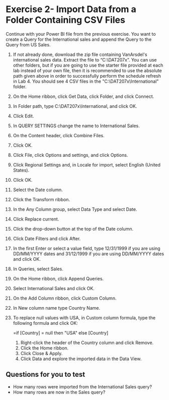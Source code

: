 # Exercise 2- Import Data from a Folder Containing CSV Files

Continue with your Power BI file from the previous exercise. You want to create a Query for the International sales and append the Query to the Query from US Sales.

1. If not already done, download the zip file containing VanArsdel's international sales data. Extract the file to “C:\DAT207x”. You can use other folders, but if you are going to use the starter file provided at each lab instead of your own file, then it is recommended to use the absolute path given above in order to successfully perform the schedule refresh in Lab 4. You should see 4 CSV files in the "C:\DAT207x\International" folder.

2. On the Home ribbon, click Get Data, click Folder, and click Connect.

3. In Folder path, type C:\DAT207x\International, and click OK.

4. Click Edit.

5. In QUERY SETTINGS change the name to International Sales.

6. On the Content header, click Combine Files.

7. Click OK.

8. Click File, click Options and settings, and click Options.

9. Click Regional Settings and, in Locale for import, select English (United States).

10. Click OK.

11. Select the Date column.

12. Click the Transform ribbon.

13. In the Any Column group, select Data Type and select Date.

14. Click Replace current.

15. Click the drop-down button at the top of the Date column.

16. Click Date Filters and click After.

17. In the first Enter or select a value field, type 12/31/1999 if you are using DD/MM/YYYY dates and 31/12/1999 if you are using DD/MM/YYYY dates and click OK.

18. In Queries, select Sales.

19. On the Home ribbon, click Append Queries.

20. Select International Sales and click OK.

21. On the Add Column ribbon, click Custom Column.

22. In New column name type Country Name.

23. To replace null values with USA, in Custom column formula, type the following formula and click OK:

    =if [Country] = null then "USA" else [Country]

    1. Right-click the header of the Country column and click Remove.
    2. Click the Home ribbon.
    3. Click Close & Apply.
    4. Click Data and explore the imported data in the Data View.


## Questions for you to test

- How many rows were imported from the International Sales query?
- How many rows are now in the Sales query?

